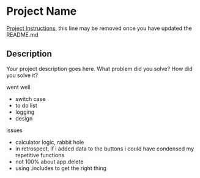 # Project Name

[Project Instructions](./INSTRUCTIONS.md), this line may be removed once you have updated the README.md

## Description

Your project description goes here. What problem did you solve? How did you solve it?

went well
- switch case
- to do list
- logging
- design

issues
- calculator logic, rabbit hole
- in retrospect, if i added data to the buttons i could have condensed my repetitive functions
- not 100% about app.delete
- using .includes to get the right thing
